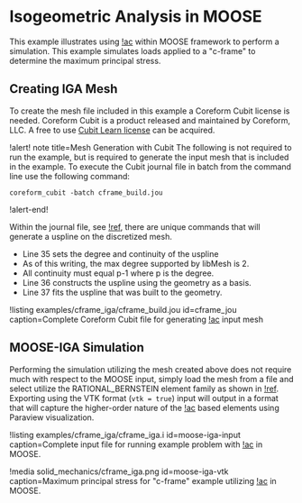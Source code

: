 # Isogeometric Analysis in MOOSE

This example illustrates using [!ac](IGA) within MOOSE framework to perform a simulation. This example simulates 
loads applied to a "c-frame" to determine the maximum principal stress.

## Creating IGA Mesh

To create the mesh file included in this example a Coreform Cubit license is needed.
Coreform Cubit is a product released and maintained by Coreform, LLC. 
A free to use [Cubit Learn license](https://coreform.com/products/coreform-cubit/free-meshing-software/) can be acquired.

!alert! note title=Mesh Generation with Cubit
The following is not required to run the example, but is required to
generate the input mesh that is included in the example. To execute
the Cubit journal file in batch from the command line use the
following command:

```
coreform_cubit -batch cframe_build.jou
```
!alert-end!

Within the journal file, see [!ref](cframe_jou), there are unique commands that will generate a uspline on the discretized mesh. 

- Line 35 sets the degree and continuity of the uspline
- As of this writing, the max degree supported by libMesh is 2.
- All continuity must equal p-1 where p is the degree.
- Line 36 constructs the uspline using the geometry as a basis.
- Line 37 fits the uspline that was built to the geometry.

!listing examples/cframe_iga/cframe_build.jou id=cframe_jou caption=Complete Coreform Cubit file for generating [!ac](IGA) input mesh 

## MOOSE-IGA Simulation

Performing the simulation utilizing the mesh created above does not require much with respect to the MOOSE input, simply 
load the mesh from a file and select utilize the RATIONAL_BERNSTEIN element family as shown in [!ref](moose-iga-input).
Exporting using the VTK format (`vtk = true`) input will output in a format that will capture the higher-order nature 
of the [!ac](IGA) based elements using Paraview visualization. 

!listing examples/cframe_iga/cframe_iga.i id=moose-iga-input caption=Complete input file for running example problem with [!ac](IGA) in MOOSE.

!media solid_mechanics/cframe_iga.png id=moose-iga-vtk caption=Maximum principal stress for "c-frame" example utilizing [!ac](IGA) in MOOSE.
